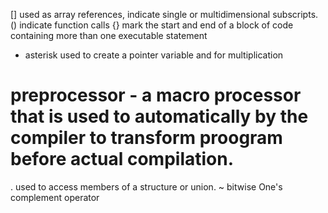 [] used as array references, indicate single or multidimensional subscripts.
() indicate function calls
{} mark the start and end of a block of code containing more than one executable statement
* asterisk used to create a pointer variable and for multiplication
# preprocessor - a macro processor that is used to automatically by the compiler to transform proogram before actual compilation.
. used to access members of a structure or union.
~  bitwise One's complement operator 

